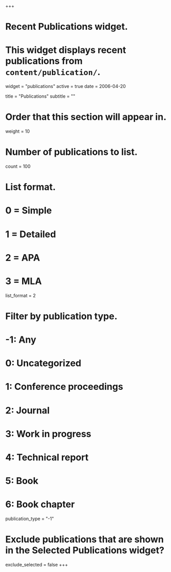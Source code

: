 +++
# Recent Publications widget.
# This widget displays recent publications from `content/publication/`.
widget = "publications"
active = true
date = 2006-04-20

title = "Publications"
subtitle = ""

# Order that this section will appear in.
weight = 10

# Number of publications to list.
count = 100

# List format.
#   0 = Simple
#   1 = Detailed
#   2 = APA
#   3 = MLA
list_format = 2

# Filter by publication type.
# -1: Any
#  0: Uncategorized
#  1: Conference proceedings
#  2: Journal
#  3: Work in progress
#  4: Technical report
#  5: Book
#  6: Book chapter
publication_type = "-1"

# Exclude publications that are shown in the Selected Publications widget?
exclude_selected = false
+++

